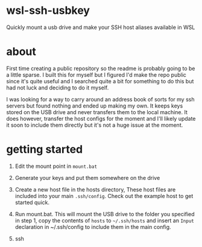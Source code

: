 # wsl-ssh-usbkey
Quickly mount a usb drive and make your SSH host aliases available in WSL

# about
First time creating a public repository so the readme is probably going to be a little sparse. I built this for myself but I figured I'd make the repo public since it's quite useful and I searched quite a bit for something to do this but had not luck and deciding to do it myself.

I was looking for a way to carry around an address book of sorts for my ssh servers but found nothing and ended up making my own.
It keeps keys stored on the USB drive and never transfers them to the local machine. It does however, transfer the host configs for the moment and I'll likely update it soon to include them directly but it's not a huge issue at the moment.

# getting started
 1) Edit the mount point in ```mount.bat```
 
 2) Generate your keys and put them somewhere on the drive
 
 3) Create a new host file in the hosts directory, These host files are included into your main ```.ssh/config```. Check out the example host to get started quick.
 
 4) Run mount.bat. This will mount the USB drive to the folder you specified in step 1, copy the contents of ```hosts``` to ```~/.ssh/hosts``` and insert an ```Input``` declaration in ~/.ssh/config to include them in the main config.
 
 5) ssh <nameofhost>
